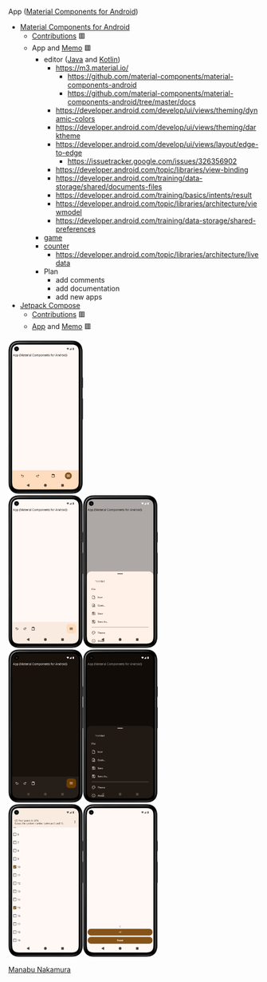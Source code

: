 App ([Material Components for Android](https://github.com/material-components/material-components-android))
- [Material Components for Android](https://github.com/material-components/material-components-android)
  - [Contributions](https://github.com/material-components/material-components-android/issues?q=author%3Amanabu-nakamura) 🟥
  - App and [Memo](docs/memo.md) 🟥
    - editor ([Java](editor) and [Kotlin](editork))
      - https://m3.material.io/
        - https://github.com/material-components/material-components-android
        - https://github.com/material-components/material-components-android/tree/master/docs
      - https://developer.android.com/develop/ui/views/theming/dynamic-colors
      - https://developer.android.com/develop/ui/views/theming/darktheme
      - https://developer.android.com/develop/ui/views/layout/edge-to-edge
        - https://issuetracker.google.com/issues/326356902
      - https://developer.android.com/topic/libraries/view-binding
      - https://developer.android.com/training/data-storage/shared/documents-files
      - https://developer.android.com/training/basics/intents/result
      - https://developer.android.com/topic/libraries/architecture/viewmodel
      - https://developer.android.com/training/data-storage/shared-preferences
    - [game](game)
    - [counter](counter)
      - https://developer.android.com/topic/libraries/architecture/livedata
    - Plan
      - add comments
      - add documentation
      - add new apps
- [Jetpack Compose](https://developer.android.com/compose)
  - [Contributions](https://github.com/android/compose-samples/issues?q=author%3Amanabu-nakamura) 🟥
  - [App](../appc) and [Memo](../appc/docs/memo.md) 🟥

<img src="docs/m3e.png" width="150">\
<img src="docs/s1.png" width="150"><img src="docs/s2.png" width="150">\
<img src="docs/s22.png" width="150"><img src="docs/s23.png" width="150">\
<img src="docs/s3.png" width="150"><img src="docs/s4.png" width="150">

[Manabu Nakamura](https://github.com/manabu-nakamura)